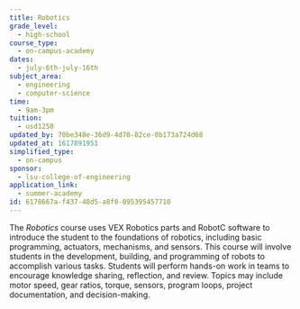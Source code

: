 ```yaml
---
title: Robotics
grade_level:
  - high-school
course_type:
  - on-campus-academy
dates:
  - july-6th-july-16th
subject_area:
  - engineering
  - computer-science
time:
  - 9am-3pm
tuition:
  - usd1250
updated_by: 70be348e-36d9-4d70-82ce-0b173a724d68
updated_at: 1617891951
simplified_type:
  - on-campus
sponsor:
  - lsu-college-of-engineering
application_link:
  - summer-academy
id: 6178667a-f437-48d5-a8f0-095395457710
---
```

The <i>Robotics</i> course uses VEX Robotics parts and RobotC software to introduce the student to the foundations of robotics, including basic programming, actuators, mechanisms, and sensors. This course will involve students in the development, building, and programming of robots to accomplish various tasks. Students will perform hands-on work in teams to encourage knowledge sharing, reflection, and review. Topics may include motor speed, gear ratios, torque, sensors, program loops, project documentation, and decision-making.